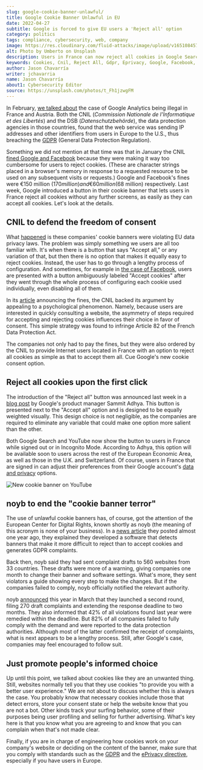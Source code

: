 ```yaml
---
slug: google-cookie-banner-unlawful/
title: Google Cookie Banner Unlawful in EU
date: 2022-04-27
subtitle: Google is forced to give EU users a 'Reject all' option
category: politics
tags: compliance, cybersecurity, web, company
image: https://res.cloudinary.com/fluid-attacks/image/upload/v1651084575/blog/google-cookie-banner-unlawful/cover_cookie.webp
alt: Photo by Umberto on Unsplash
description: Users in France can now reject all cookies in Google Search and YouTube more easily after these services' banners were found to break EU data privacy laws.
keywords: Cookies, Cnil, Reject All, Gdpr, Eprivacy, Google, Facebook, Ethical Hacking, Pentesting
author: Jason Chavarría
writer: jchavarria
name: Jason Chavarría
about1: Cybersecurity Editor
source: https://unsplash.com/photos/t_Fh1jzwgFM
---
```


In February,
[we talked about](../google-analytics-illegal/) the case of Google Analytics
being illegal in France and Austria.
Both the CNIL
(*Commission Nationale de l'Informatique et des Libertés*)
and the DSB
(*Datenschutzbehörde*),
the data protection agencies in those countries,
found that the web service was sending IP addresses
and other identifiers from users in Europe to the U.S.,
thus breaching the [GDPR](../../compliance/gdpr/)
(General Data Protection Regulation).

Something we did not mention at that time was
that in January the CNIL [fined Google and Facebook](https://www.cnil.fr/en/cookies-cnil-fines-google-total-150-million-euros-and-facebook-60-million-euros-non-compliance)
because they were making it way too cumbersome
for users to reject cookies.
(These are character strings placed in a browser's memory
in response to a requested resource
to be used on any subsequent visits or requests.)
Google and Facebook's fines were €150 million ($170 million)
and €60 million ($68 million) respectively.
Last week,
Google introduced a button in their cookie banner
that lets users in France reject all cookies without any further screens,
as easily as they can accept all cookies.
Let's look at the details.

## CNIL to defend the freedom of consent

What [happened](https://www.theverge.com/2022/4/21/23035289/google-reject-all-cookie-button-eu-privacy-data-laws)
is these companies' cookie banners were violating EU data privacy laws.
The problem was simply something we users are all too familiar with.
It's when there is a button that says "Accept all,"
or any variation of that,
but then there is no option
that makes it equally easy to reject cookies.
Instead,
the user has to go through a lengthy process of configuration.
And sometimes,
for example in [the case of Facebook](https://www.dataprotectionreport.com/2022/02/rejecting-cookies-should-be-as-easy-as-accepting-cookies-new-sanctions-by-the-french-authority-cnil/),
users are presented with a button
ambiguously labeled "Accept cookies"
after they went through the whole process
of configuring each cookie used individually,
even disabling all of them.

In its [article](https://www.cnil.fr/en/cookies-cnil-fines-google-total-150-million-euros-and-facebook-60-million-euros-non-compliance)
announcing the fines,
the CNIL backed its argument
by appealing to a psychological phenomenon.
Namely,
because users are interested in quickly consulting a website,
the asymmetry of steps required for accepting
and rejecting cookies
influences their choice in favor of consent.
This simple strategy was found to infringe Article 82
of the French Data Protection Act.

The companies not only had to pay the fines,
but they were also ordered by the CNIL
to provide Internet users located in France
with an option to reject all cookies
as simple as that to accept them all.
Cue Google's new cookie consent option.

<cta-banner
  buttontxt="Read more"
  link="/solutions/security-testing/"
  title="Get started with Fluid Attacks' Security Testing solution right now"
/>

## Reject all cookies upon the first click

The introduction of the "Reject all" button was announced last week
in a [blog post](https://blog.google/around-the-globe/google-europe/new-cookie-choices-in-europe/)
by Google's product manager Sammit Adhya.
This button is presented next to the "Accept all" option
and is designed to be equally weighted visually.
This design choice is not negligible,
as the companies are required to eliminate any variable
that could make one option more salient than the other.

Both Google Search and YouTube now show the button to users in France
while signed out or in Incognito Mode.
According to Adhya,
this option will be available soon
to users across the rest of the European Economic Area,
as well as those in the U.K. and Switzerland.
Of course,
users in France that are signed in can adjust their preferences
from their Google account's [data and privacy](https://myaccount.google.com/data-and-privacy)
options.

<div class="imgblock">

![New cookie banner on YouTube](https://res.cloudinary.com/fluid-attacks/image/upload/v1651084752/blog/google-cookie-banner-unlawful/cookie-figure-1.webp)

</div>

## noyb to end the "cookie banner terror"

The use of unlawful cookie banners has,
of course,
got the attention of the European Center for Digital Rights,
known shortly as noyb
(the meaning of this acronym is none of your business).
In a [news article](https://noyb.eu/en/noyb-aims-end-cookie-banner-terror-and-issues-more-500-gdpr-complaints)
they posted almost one year ago,
they explained
they developed a software
that detects banners
that make it more difficult to reject
than to accept cookies
and generates GDPR complaints.

Back then,
noyb said they had sent complaint drafts to 560 websites from 33 countries.
These drafts were more of a warning,
giving companies one month to change their banner
and software settings.
What's more,
they sent violators a guide showing every step to make the changes.
But if the companies failed to comply,
noyb officially notified the relevant authority.

noyb [announced](https://noyb.eu/en/more-cookie-banners-go-second-wave-complaints-underway)
this year in March
that they launched a second round,
filing 270 draft complaints
and extending the response deadline to two months.
They also informed
that 42% of all violations found last year were remedied within the deadline.
But 82% of all companies failed to fully comply with the demand
and were reported to the data protection authorities.
Although most of the latter confirmed the receipt of complaints,
what is next appears to be a lengthy process.
Still,
after Google's case,
companies may feel encouraged to follow suit.

## Just promote people's informed choice

Up until this point,
we talked about cookies like they are an unwanted thing.
Still,
websites normally tell you that they use cookies
"to provide you with a better user experience."
We are not about to discuss whether this is always the case.
You probably know
that necessary cookies include those that detect errors,
store your consent state
or help the website know that you are not a bot.
Other kinds track your surfing behavior,
some of their purposes being user profiling
and selling for further advertising.
What's key here is that you know what you are agreeing to
and know that you can complain when that's not made clear.

Finally,
if you are in charge of engineering how cookies work
on your company's website
or deciding on the content of the banner,
make sure that you comply with standards
such as the [GDPR](https://docs.fluidattacks.com/criteria/compliance/gdpr)
and the [ePrivacy directive](https://docs.fluidattacks.com/criteria/compliance/eprivacy),
especially if you have users in Europe.
